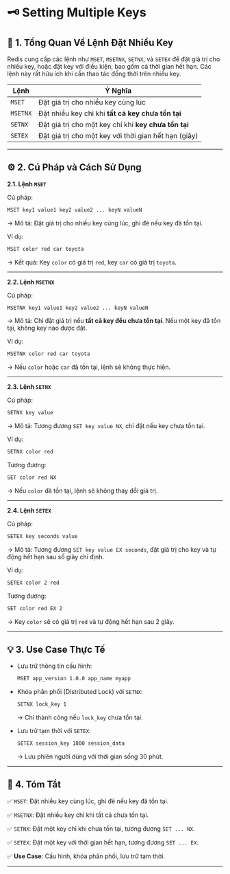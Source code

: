 # 🗝️ Setting Multiple Keys

## 📝 1. Tổng Quan Về Lệnh Đặt Nhiều Key

Redis cung cấp các lệnh như `MSET`, `MSETNX`, `SETNX`, và `SETEX` để đặt giá trị cho nhiều key, hoặc đặt key với điều kiện, bao gồm cả thời gian hết hạn. Các lệnh này rất hữu ích khi cần thao tác đồng thời trên nhiều key.

| **Lệnh**   | **Ý Nghĩa**                                         |
|------------|-----------------------------------------------------|
| `MSET`     | Đặt giá trị cho nhiều key cùng lúc                  |
| `MSETNX`   | Đặt nhiều key chỉ khi **tất cả key chưa tồn tại**   |
| `SETNX`    | Đặt giá trị cho một key chỉ khi **key chưa tồn tại**|
| `SETEX`    | Đặt giá trị cho một key với thời gian hết hạn (giây)|

---

## ⚙️ 2. Cú Pháp và Cách Sử Dụng

**2.1. Lệnh `MSET`**

Cú pháp:
```sh
MSET key1 value1 key2 value2 ... keyN valueN
```

-> Mô tả: Đặt giá trị cho nhiều key cùng lúc, ghi đè nếu key đã tồn tại.

Ví dụ:
```sh
MSET color red car toyota
```

-> Kết quả: Key `color` có giá trị `red`, key `car` có giá trị `toyota`.

---

**2.2. Lệnh `MSETNX`**

Cú pháp:
```sh
MSETNX key1 value1 key2 value2 ... keyN valueN
```

-> Mô tả: Chỉ đặt giá trị nếu **tất cả key đều chưa tồn tại**. Nếu một key đã tồn tại, không key nào được đặt.

Ví dụ:
```sh
MSETNX color red car toyota
```

-> Nếu `color` hoặc `car` đã tồn tại, lệnh sẽ không thực hiện.

---

**2.3. Lệnh `SETNX`**

Cú pháp:
```sh
SETNX key value
```

-> Mô tả: Tương đương `SET key value NX`, chỉ đặt nếu key chưa tồn tại.

Ví dụ:
```sh
SETNX color red
```

Tương đương:
```sh
SET color red NX
```

-> Nếu `color` đã tồn tại, lệnh sẽ không thay đổi giá trị.

---

**2.4. Lệnh `SETEX`**

Cú pháp:
```sh
SETEX key seconds value
```

-> Mô tả: Tương đương `SET key value EX seconds`, đặt giá trị cho key và tự động hết hạn sau số giây chỉ định.

Ví dụ:
```sh
SETEX color 2 red
```

Tương đương:
```sh
SET color red EX 2
```

-> Key `color` sẽ có giá trị `red` và tự động hết hạn sau 2 giây.

---

## 💡 3. Use Case Thực Tế

- Lưu trữ thông tin cấu hình:
  ```sh
  MSET app_version 1.0.0 app_name myapp
  ```

- Khóa phân phối (Distributed Lock) với `SETNX`:
  ```sh
  SETNX lock_key 1
  ```
  -> Chỉ thành công nếu `lock_key` chưa tồn tại.

- Lưu trữ tạm thời với `SETEX`:
  ```sh
  SETEX session_key 1800 session_data
  ```
  -> Lưu phiên người dùng với thời gian sống 30 phút.

---

## 📌 4. Tóm Tắt

✅ `MSET`: Đặt nhiều key cùng lúc, ghi đè nếu key đã tồn tại.

✅ `MSETNX`: Đặt nhiều key chỉ khi tất cả chưa tồn tại.

✅ `SETNX`: Đặt một key chỉ khi chưa tồn tại, tương đương `SET ... NX`.

✅ `SETEX`: Đặt một key với thời gian hết hạn, tương đương `SET ... EX`.

✅ **Use Case**: Cấu hình, khóa phân phối, lưu trữ tạm thời.

---